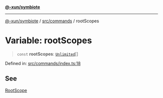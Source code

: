 [**@-xun/symbiote**](../../../README.md)

***

[@-xun/symbiote](../../../README.md) / [src/commands](../README.md) / rootScopes

# Variable: rootScopes

> `const` **rootScopes**: [`Unlimited`](../../configure/enumerations/UnlimitedGlobalScope.md#unlimited)[]

Defined in: [src/commands/index.ts:18](https://github.com/Xunnamius/symbiote/blob/1546ab8527a571efe54081d7614bd35a9d6e0c3c/src/commands/index.ts#L18)

## See

[RootScope](../../configure/enumerations/UnlimitedGlobalScope.md)
